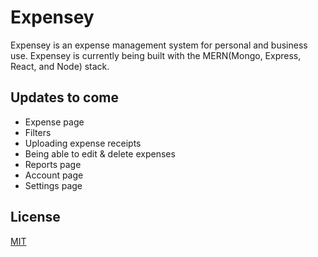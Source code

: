 # Expensey
Expensey is an expense management system for personal and business use. Expensey is currently being built with the MERN(Mongo, Express, React, and Node) stack.

## Updates to come
 * Expense page
  * Filters
  * Uploading expense receipts
  * Being able to edit & delete expenses
 * Reports page
 * Account page
 * Settings page
 

## License
[MIT](https://choosealicense.com/licenses/mit/)
